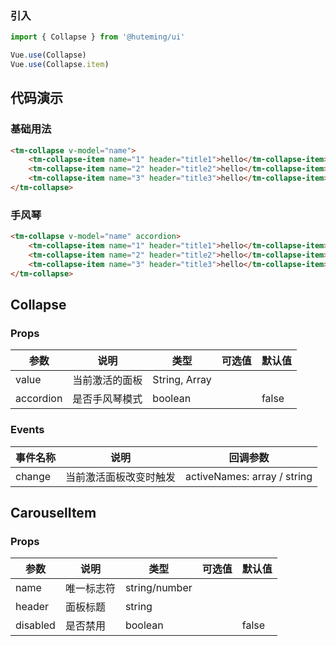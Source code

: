 ### 引入

```javascript
import { Collapse } from '@huteming/ui'

Vue.use(Collapse)
Vue.use(Collapse.item)
```

## 代码演示

### 基础用法

```html
<tm-collapse v-model="name">
    <tm-collapse-item name="1" header="title1">hello</tm-collapse-item>
    <tm-collapse-item name="2" header="title2">hello</tm-collapse-item>
    <tm-collapse-item name="3" header="title3">hello</tm-collapse-item>
</tm-collapse>
```

### 手风琴

```html
<tm-collapse v-model="name" accordion>
    <tm-collapse-item name="1" header="title1">hello</tm-collapse-item>
    <tm-collapse-item name="2" header="title2">hello</tm-collapse-item>
    <tm-collapse-item name="3" header="title3">hello</tm-collapse-item>
</tm-collapse>
```

## Collapse

### Props

| 参数 | 说明 | 类型 | 可选值 | 默认值 |
|------|-------|---------|-------|--------|
| value | 当前激活的面板 | String, Array | | |
| accordion | 是否手风琴模式 | boolean | | false |

### Events

| 事件名称 | 说明 | 回调参数 |
|---------|----------|-------------|
| change | 当前激活面板改变时触发 | activeNames: array / string |

## CarouselItem

### Props

| 参数 | 说明 | 类型 | 可选值 | 默认值 |
|----------|-----------|---------|------------|------------|
| name | 唯一标志符 | string/number | | |
| header | 面板标题 | string | | |
| disabled | 是否禁用 | boolean | | false |
